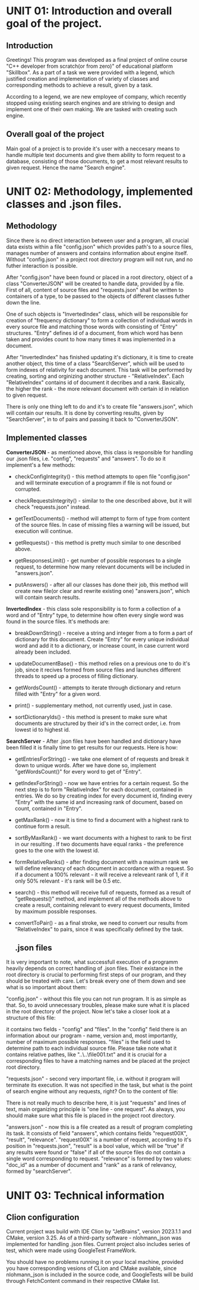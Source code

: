# UNIT 01: Introduction and overall goal of the project.
## Introduction
Greetings! This program was developed as a final project of online course "C++ developer from scratch(or from zero)" of educational platform "Skillbox". As a part of a task we were provided with a legend, which justified creation and implementation of variety of classes and corresponding methods to achieve a result,  given by a task.

According to a legend, we are new employee of company, which recently stopped using existing search engines and are striving to design and implement one of their own making. We are tasked with creating such engine.

## Overall goal of the project
Main goal of a project is to provide it's user with a neccesary means to handle multiple text documents and give them ability to form request to a database, consisting of those documents, to get a most relevant results to given request. Hence the name "Search engine".

# UNIT 02: Methodology, implemented classes and .json files.
## Methodology
Since there is no direct interaction between user and a program, all crucial data exists within a file "config.json" which provides path's to a source files, manages number of answers and contains information about engine itself. Without "config.json" in a project root directory program will not run, and no futher interaction is possible.

After "config.json" have been found or placed in a root directory, object of a class "ConverterJSON" will be created to handle data, provided by a file. First of all, content of source files and "requests.json" shall be written to containers of a <vector> type, to be passed to the objects of different classes futher down the line.
 
One of such objects is "InvertedIndex" class, which will be responsible for creation of "frequency dictionary" to form a collection of individual words in every source file and matching those words with <vectors> consisting of "Entry" structures. "Entry" defines id of a document, from which word has benn taken and provides count to how many times it was implemented in a document.

After "InvertedIndex" has finished updating it's dictionary, it is time to create another object, this time of a class "SearchServer", which will be used to form indexes of relativity for each document. This task will be performed by creating, sorting and orginizing another structure - "RelativeIndex". Each "RelativeIndex" contains id of document it decribes and a rank. Basically, the higher the rank - the more relevant document with certain id in relation to given request.

There is only one thing left to do and it's to create file "answers.json", which will contain our results. It is done by converting results, given by "SearchServer", in to <vector> of pairs and passing it back to "ConverterJSON".

## Implemented classes
**ConverterJSON** - as mentioned above, this class is responsible for handling our .json files, i.e. "config", "requests" and "answers". To do so it implement's a few methods: 

* checkConfigIntegrity() - this method attempts to open file "config.json" and will terminate execution of a programm if file is not found or corrupted.

* checkRequestsIntegrity() - similar to the one described above, but it will check "requests.json" instead.   

* getTextDocuments() - method will attempt to form <vector> of <string> type from content of the source files. In case of missing files a warning will be issued, but execution will continue. 
 
* getRequests() - this method is pretty much similar to one described above.

* getResponsesLimit() - get number of possible responses to a single request, to determine how many relevant documents will be included in "answers.json".

* putAnswers() - after all our classes has done their job, this method will create new file(or clear and rewrite existing one) "answers.json", which will contain search results.

**InvertedIndex** - this class sole responsibility is to form a collection of a word and <vector> of "Entry" type, to determine how often every single word was found in the source files. It's methods are:

* breakDownString() - receive a string and integer from a <vector> to form a part of dictionary for this document. Create "Entry" for every unique individual word and add it to a dictionary, or increase count, in case current word already been included.

* updateDocumentBase() - this method relies on a previous one to do it's job, since it recives <vector> formed from source files and launches different threads to speed up a process of filling dictionary.

* getWordsCount() - attempts to iterate through dictionary and return <vector> filled with "Entry" for a given word.

* print() - supplementary method, not currently used, just in case.

* sortDictionaryIds() - this method is present to make sure what documents are structured by their id's in the correct order, i.e. from lowest id to highest id.

**SearchServer** - After .json files have been handled and dictionary have been filled it is finally time to get results for our requests. Here is how:

* getEntriesForString() - we take one element of <vector> of requests and break it down to unique words. After we have done so, implement "getWordsCount()" for every word to get <vector> of "Entry".

* getIndexForString() - now we have entries for a certain request. So the next step is to form "RelativeIndex" for each document, contained in entries. We do so by creating index for every document id, finding every "Entry" with the same id and increasing rank of document, based on count, contained in "Entry".

* getMaxRank() - now it is time to find a document with a highest rank to continue form a result.

* sortByMaxRank() - we want documents with a highest to rank to be first in our resulting <vector>. If two documents have equal ranks - the preference goes to the one with the lowest id.

* formRelativeRanks() - after finding document with a maximum rank we will define relevancy of each document in accordance with a request. So if a document a 100% relevant - it will receive a releveant rank of 1, if it only 50% relevant - it's rank will be 0.5 etc.

* search() - this method will receive full <vector> of requests, formed as a result of "getRequests()" method, and implement all of the methods above to create a result, containing relevant to every request documents, limited by maximum possible responses.

* convertToPair() - as a final stroke, we need to convert our results from "RelativeIndex" to pairs, since it was specifically defined by the task.

  ## .json files
  
It is very important to note, what successfull execution of a programm heavily depends on correct handling of .json files. Their existance in the root directory is crucial to performing first steps of our program, and they should be treated with care. Let's break every one of them down and see what is so important about them:

"config.json" - without this file you can not run program. It is as simple as that. So, to avoid unnecessary troubles, please make sure what it is placed in the root directory of the project. Now let's take a closer look at a structure of this file:

it contains two fields - "config" and "files". In the "config" field there is an information about our program  - name, version and, most importantly, number of maximum possible responses.
"files" is the field used to determine path to each individual source file. Please take note what it contains relative pathes, like "..\\..\\file001.txt" and it is crucial for a corresponding files to have a matching names and be placed at the project root directory.

"requests.json" - second very important file, i.e. without it program will terminate its execution. It was not specified in the task, but what is the point of search engine without any requests, right? On to the content of file:

There is not really much to describe here, it is just "requests" and lines of text, main organizing principle is "one line - one request". As always, you should make sure what this file is placed in the project root directory.

"answers.json" - now this is a file created as a result of program completing its task. It consists of field "answers", which contains fields "request00X", "result", "relevance". "request00X" is a number of request, according to it's position in "requests.json", "result" is a bool value, which will be "true" if any results were found or "false" if all of the source files do not contain a single word corresponding to request. "relevance" is formed by two values: "doc_id" as a number of document and "rank" as a rank of relevancy, formed by "searchServer". 

# UNIT 03: Technical information
## Clion configuration
Current project was build with IDE Clion by "JetBrains", version 2023.1.1 and CMake, version 3.25. As of a third-party software - nlohmann_json was implemented for handling .json files. Current project also includes series of test, which were made using GoogleTest FrameWork.

You should have no problems running it on your local machine, provided you have corresponding vesions of CLion and CMake available, since nlohmann_json is included in the source code, and GoogleTests will be build through FetchContent command in their respective CMake list.
